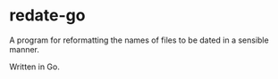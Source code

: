 # redate-go

A program for reformatting the names of files to be dated in a sensible manner.

Written in Go.

